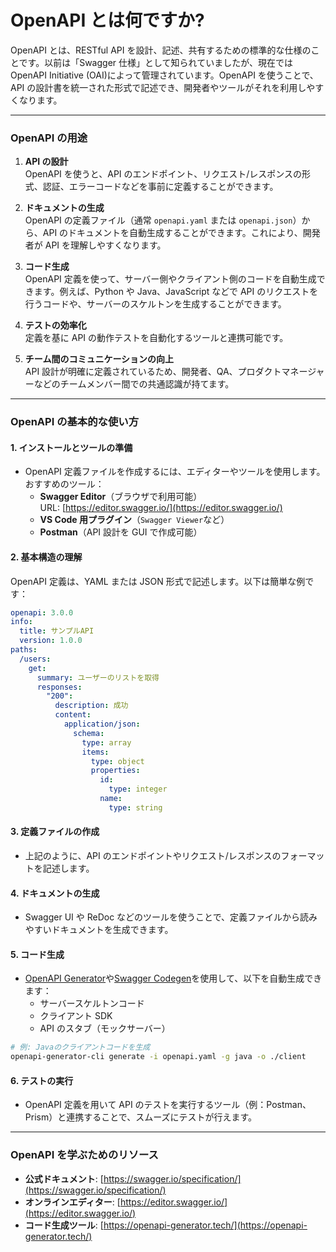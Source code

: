 # OpenAPI とは何ですか?

OpenAPI とは、RESTful API を設計、記述、共有するための標準的な仕様のことです。以前は「Swagger 仕様」として知られていましたが、現在では OpenAPI Initiative (OAI)によって管理されています。OpenAPI を使うことで、API の設計書を統一された形式で記述でき、開発者やツールがそれを利用しやすくなります。

---

### OpenAPI の用途

1. **API の設計**  
   OpenAPI を使うと、API のエンドポイント、リクエスト/レスポンスの形式、認証、エラーコードなどを事前に定義することができます。

2. **ドキュメントの生成**  
   OpenAPI の定義ファイル（通常 `openapi.yaml` または `openapi.json`）から、API のドキュメントを自動生成することができます。これにより、開発者が API を理解しやすくなります。

3. **コード生成**  
   OpenAPI 定義を使って、サーバー側やクライアント側のコードを自動生成できます。例えば、Python や Java、JavaScript などで API のリクエストを行うコードや、サーバーのスケルトンを生成することができます。

4. **テストの効率化**  
   定義を基に API の動作テストを自動化するツールと連携可能です。

5. **チーム間のコミュニケーションの向上**  
   API 設計が明確に定義されているため、開発者、QA、プロダクトマネージャーなどのチームメンバー間での共通認識が持てます。

---

### OpenAPI の基本的な使い方

#### 1. **インストールとツールの準備**

- OpenAPI 定義ファイルを作成するには、エディターやツールを使用します。おすすめのツール：
  - **Swagger Editor**（ブラウザで利用可能）  
    URL: [https://editor.swagger.io/](https://editor.swagger.io/)
  - **VS Code 用プラグイン**（`Swagger Viewer`など）
  - **Postman**（API 設計を GUI で作成可能）

#### 2. **基本構造の理解**

OpenAPI 定義は、YAML または JSON 形式で記述します。以下は簡単な例です：

```yaml
openapi: 3.0.0
info:
  title: サンプルAPI
  version: 1.0.0
paths:
  /users:
    get:
      summary: ユーザーのリストを取得
      responses:
        "200":
          description: 成功
          content:
            application/json:
              schema:
                type: array
                items:
                  type: object
                  properties:
                    id:
                      type: integer
                    name:
                      type: string
```

#### 3. **定義ファイルの作成**

- 上記のように、API のエンドポイントやリクエスト/レスポンスのフォーマットを記述します。

#### 4. **ドキュメントの生成**

- Swagger UI や ReDoc などのツールを使うことで、定義ファイルから読みやすいドキュメントを生成できます。

#### 5. **コード生成**

- [OpenAPI Generator](https://openapi-generator.tech/)や[Swagger Codegen](https://swagger.io/tools/swagger-codegen/)を使用して、以下を自動生成できます：
  - サーバースケルトンコード
  - クライアント SDK
  - API のスタブ（モックサーバー）

```bash
# 例: Javaのクライアントコードを生成
openapi-generator-cli generate -i openapi.yaml -g java -o ./client
```

#### 6. **テストの実行**

- OpenAPI 定義を用いて API のテストを実行するツール（例：Postman、Prism）と連携することで、スムーズにテストが行えます。

---

### OpenAPI を学ぶためのリソース

- **公式ドキュメント**: [https://swagger.io/specification/](https://swagger.io/specification/)
- **オンラインエディター**: [https://editor.swagger.io/](https://editor.swagger.io/)
- **コード生成ツール**: [https://openapi-generator.tech/](https://openapi-generator.tech/)
